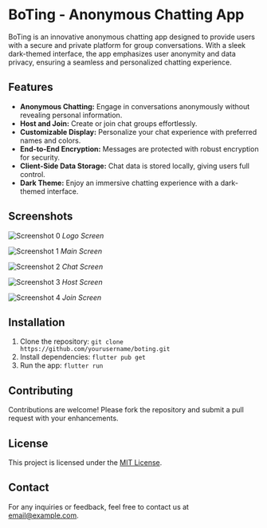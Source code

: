 # BoTing - Anonymous Chatting App

BoTing is an innovative anonymous chatting app designed to provide users with a secure and private platform for group conversations. With a sleek dark-themed interface, the app emphasizes user anonymity and data privacy, ensuring a seamless and personalized chatting experience.

## Features

- **Anonymous Chatting:** Engage in conversations anonymously without revealing personal information.
- **Host and Join:** Create or join chat groups effortlessly.
- **Customizable Display:** Personalize your chat experience with preferred names and colors.
- **End-to-End Encryption:** Messages are protected with robust encryption for security.
- **Client-Side Data Storage:** Chat data is stored locally, giving users full control.
- **Dark Theme:** Enjoy an immersive chatting experience with a dark-themed interface.

## Screenshots

![Screenshot 0](screenshots/0.jpg)
*Logo Screen*

![Screenshot 1](screenshots/2.jpg)
*Main Screen*

![Screenshot 2](screenshots/1.jpg)
*Chat Screen*

![Screenshot 3](screenshots/3.jpg)
*Host Screen*

![Screenshot 4](screenshots/4.jpg)
*Join Screen*

## Installation

1. Clone the repository: `git clone https://github.com/yourusername/boting.git`
2. Install dependencies: `flutter pub get`
3. Run the app: `flutter run`

## Contributing

Contributions are welcome! Please fork the repository and submit a pull request with your enhancements.

## License

This project is licensed under the [MIT License](LICENSE).

## Contact

For any inquiries or feedback, feel free to contact us at [email@example.com](mailto:email@example.com).

